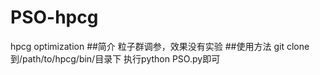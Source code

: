 # PSO-hpcg
hpcg optimization
##简介
粒子群调参，效果没有实验
##使用方法
git clone 到/path/to/hpcg/bin/目录下
执行python PSO.py即可
